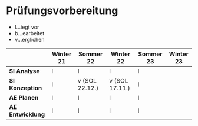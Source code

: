 # Prüfungsvorbereitung

* l…iegt vor
* b…earbeitet
* v…erglichen

|                    | Winter 21 | Sommer 22      | Winter 22      | Sommer 23 | Winter 23 |
|--------------------|-----------|----------------|----------------|-----------|-----------|
| **SI Analyse**     | l         | l              | l              | l         |           |
| **SI Konzeption**  | l         | v (SOL 22.12.) | v (SOL 17.11.) | l         |           |
| **AE Planen**      | l         | l              | l              | l         |           |
| **AE Entwicklung** | l         | l              | l              | l         |           |
